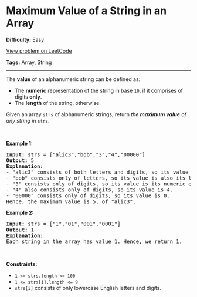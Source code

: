 # Maximum Value of a String in an Array

**Difficulty:** Easy

[View problem on LeetCode](https://leetcode.com/problems/maximum-value-of-a-string-in-an-array/)

**Tags:** Array, String

---

<p>The <strong>value</strong> of an alphanumeric string can be defined as:</p>

<ul>
	<li>The <strong>numeric</strong> representation of the string in base <code>10</code>, if it comprises of digits <strong>only</strong>.</li>
	<li>The <strong>length</strong> of the string, otherwise.</li>
</ul>

<p>Given an array <code>strs</code> of alphanumeric strings, return <em>the <strong>maximum value</strong> of any string in </em><code>strs</code>.</p>

<p>&nbsp;</p>
<p><strong class="example">Example 1:</strong></p>

<pre>
<strong>Input:</strong> strs = [&quot;alic3&quot;,&quot;bob&quot;,&quot;3&quot;,&quot;4&quot;,&quot;00000&quot;]
<strong>Output:</strong> 5
<strong>Explanation:</strong> 
- &quot;alic3&quot; consists of both letters and digits, so its value is its length, i.e. 5.
- &quot;bob&quot; consists only of letters, so its value is also its length, i.e. 3.
- &quot;3&quot; consists only of digits, so its value is its numeric equivalent, i.e. 3.
- &quot;4&quot; also consists only of digits, so its value is 4.
- &quot;00000&quot; consists only of digits, so its value is 0.
Hence, the maximum value is 5, of &quot;alic3&quot;.
</pre>

<p><strong class="example">Example 2:</strong></p>

<pre>
<strong>Input:</strong> strs = [&quot;1&quot;,&quot;01&quot;,&quot;001&quot;,&quot;0001&quot;]
<strong>Output:</strong> 1
<strong>Explanation:</strong> 
Each string in the array has value 1. Hence, we return 1.
</pre>

<p>&nbsp;</p>
<p><strong>Constraints:</strong></p>

<ul>
	<li><code>1 &lt;= strs.length &lt;= 100</code></li>
	<li><code>1 &lt;= strs[i].length &lt;= 9</code></li>
	<li><code>strs[i]</code> consists of only lowercase English letters and digits.</li>
</ul>
